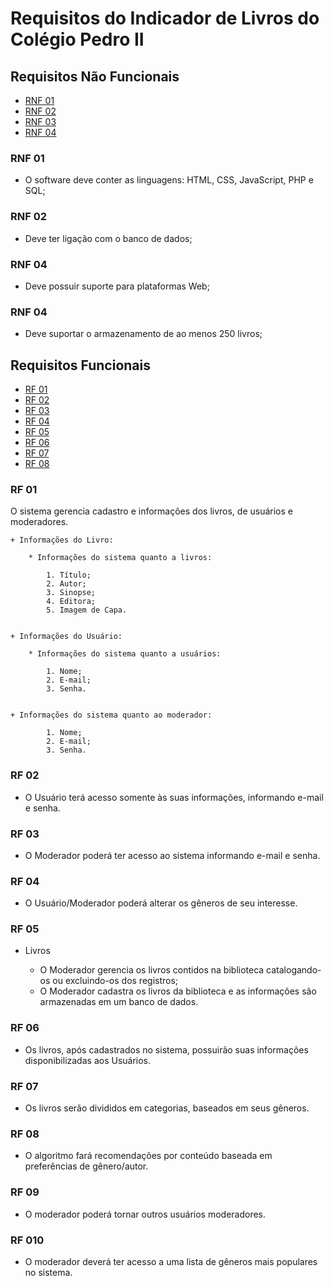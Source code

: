 # Requisitos do Indicador de Livros do Colégio Pedro II

## Requisitos Não Funcionais
- [RNF 01](#rnf-01)
- [RNF 02](#rnf-02)
- [RNF 03](#rnf-03)
- [RNF 04](#rnf-04)

### RNF 01    
+ O software deve conter as linguagens: HTML, CSS, JavaScript, PHP e SQL;

### RNF 02
+ Deve ter ligação com o banco de dados;

### RNF 04
+ Deve possuir suporte para plataformas Web;

### RNF 04
+ Deve suportar o armazenamento de ao menos 250 livros;

## Requisitos Funcionais
- [RF 01](#rf-01)
- [RF 02](#rf-02)
- [RF 03](#rf-03)
- [RF 04](#rf-04)
- [RF 05](#rf-05)
- [RF 06](#rf-06)
- [RF 07](#rf-07)
- [RF 08](#rf-08)

### RF 01
O sistema gerencia cadastro e informações dos livros, de usuários e moderadores.
    
    + Informações do Livro:

        * Informações do sistema quanto a livros:

  	        1. Título;
  	        2. Autor;
  	        3. Sinopse;
  	        4. Editora;
            5. Imagem de Capa.


    + Informações do Usuário:

        * Informações do sistema quanto a usuários:

  	        1. Nome;
  	        2. E-mail;   
  	        3. Senha.


    + Informações do sistema quanto ao moderador:

  	        1. Nome;
  	        2. E-mail;
  	        3. Senha.


### RF 02
+ O Usuário terá acesso somente às suas informações, informando e-mail e senha.

### RF 03
+ O Moderador poderá ter acesso ao sistema informando e-mail e senha. 

### RF 04
+ O Usuário/Moderador poderá alterar os gêneros de seu interesse.

### RF 05
+ Livros

    * O Moderador gerencia os livros contidos na biblioteca catalogando-os ou excluindo-os dos registros;
    * O Moderador cadastra os livros da biblioteca e as informações são armazenadas em um banco de dados.

### RF 06
+ Os livros, após cadastrados no sistema, possuirão suas informações disponibilizadas aos Usuários.

### RF 07
+ Os livros serão divididos em categorias, baseados em seus gêneros.

### RF 08
+ O algoritmo fará recomendações por conteúdo baseada em preferências de gênero/autor.

### RF 09
+ O moderador poderá tornar outros usuários moderadores.

### RF 010
+ O moderador deverá ter acesso a uma lista de gêneros mais populares no sistema.

